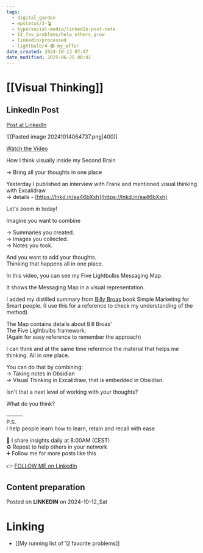 ```yaml
---
tags:
  - digital_garden
  - epstatus/2-🪴
  - type/social-media/linkedIn-post-note
  - 12_fav_problems/help_others_grow
  - linkedin/processed
  - lightbulb/4-🟢-my_offer
date_created: 2024-10-13 07:47
date_modified: 2025-06-25 00:01
---
```

# [[Visual Thinking]]

## LinkedIn Post

[Post at LinkedIn](https://www.linkedin.com/posts/sebastiankamilli_how-i-think-visually-inside-my-second-brain-activity-7251110419853979650-8wZF?utm_source=share&utm_medium=member_desktop)

![[Pasted image 20241014064737.png|400]]

[Watch the Video](https://share.descript.com/view/5EDRb13q89N)

How I think visually inside my Second Brain  
  
→ Bring all your thoughts in one place  
  
Yesterday I published an interview with Frank and mentioned visual thinking with Excalidraw  
→ details - [https://lnkd.in/ea46bXxh](https://lnkd.in/ea46bXxh)  
  
Let's zoom in today!  
  
Imagine you want to combine  
  
→ Summaries you created.  
→ Images you collected.  
→ Notes you took.  
  
And you want to add your thoughts.  
Thinking that happens all in one place.  
  
In this video, you can see my Five Lightbulbs Messaging Map.  
  
It shows the Messaging Map in a visual representation.  
  
I added my distilled summary from [Billy Broas](https://www.linkedin.com/in/billybroas/) book Simple Marketing for Smart people. (I use this for a reference to check my understanding of the method)  
  
The Map contains details about Bill Broas'  
The Five Lightbulbs framework.  
(Again for easy reference to remember the approach)  
  
I can think and at the same time reference the material that helps me thinking. All in one place.  
  
You can do that by combining:  
→ Taking notes in Obsidian  
→ Visual Thinking in Excalidraw, that is embedded in Obsidian.  
  
Isn't that a next level of working with your thoughts?  
  
What do you think?  

———  
P.S.  
I help people learn how to learn, retain and recall with ease  
  
🔔 I share insights daily at 8:00AM (CEST)  
♻ Repost to help others in your network  
➕ Follow me for more posts like this

👉 [FOLLOW ME on LinkedIn](https://www.linkedin.com/comm/mynetwork/discovery-see-all?usecase=PEOPLE_FOLLOWS&followMember=sebastiankamilli)

## Content preparation

Posted on **LINKEDIN** on 2024-10-12_Sat

# Linking

+ [[My running list of 12 favorite problems]]